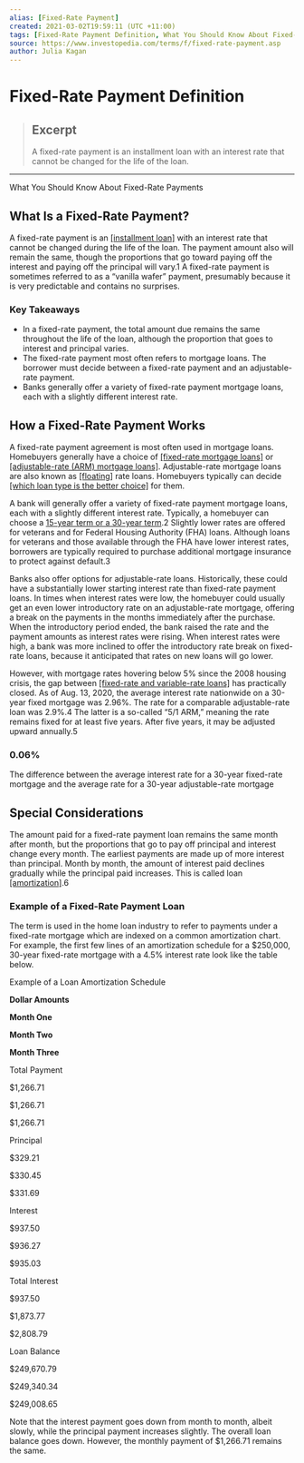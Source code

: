 ```yaml
---
alias: [Fixed-Rate Payment]
created: 2021-03-02T19:59:11 (UTC +11:00)
tags: [Fixed-Rate Payment Definition, What You Should Know About Fixed-Rate Payments]
source: https://www.investopedia.com/terms/f/fixed-rate-payment.asp
author: Julia Kagan
---
```


# Fixed-Rate Payment Definition

> ## Excerpt
> A fixed-rate payment is an installment loan with an interest rate that cannot be changed for the life of the loan.

---

What You Should Know About Fixed-Rate Payments
## What Is a Fixed-Rate Payment?

A fixed-rate payment is an [[installment loan]](https://www.investopedia.com/terms/i/installmentdebt.asp) with an interest rate that cannot be changed during the life of the loan. The payment amount also will remain the same, though the proportions that go toward paying off the interest and paying off the principal will vary.1 A fixed-rate payment is sometimes referred to as a “vanilla wafer” payment, presumably because it is very predictable and contains no surprises.

### Key Takeaways

-   In a fixed-rate payment, the total amount due remains the same throughout the life of the loan, although the proportion that goes to interest and principal varies.
-   The fixed-rate payment most often refers to mortgage loans. The borrower must decide between a fixed-rate payment and an adjustable-rate payment.
-   Banks generally offer a variety of fixed-rate payment mortgage loans, each with a slightly different interest rate.

## How a Fixed-Rate Payment Works

A fixed-rate payment agreement is most often used in mortgage loans. Homebuyers generally have a choice of [[fixed-rate mortgage loans]](https://www.investopedia.com/terms/f/fixed-rate_mortgage.asp) or [[adjustable-rate (ARM) mortgage loans]](https://www.investopedia.com/terms/a/arm.asp). Adjustable-rate mortgage loans are also known as [[floating]](https://www.investopedia.com/terms/f/floatinginterestrate.asp) rate loans. Homebuyers typically can decide [[which loan type is the better choice]](https://www.investopedia.com/ask/answers/07/fixed-variable.asp) for them.

A bank will generally offer a variety of fixed-rate payment mortgage loans, each with a slightly different interest rate. Typically, a homebuyer can choose a [15-year term or a 30-year term](https://www.investopedia.com/articles/personal-finance/042015/comparison-30year-vs-15year-mortgage.asp).2 Slightly lower rates are offered for veterans and for Federal Housing Authority (FHA) loans. Although loans for veterans and those available through the FHA have lower interest rates, borrowers are typically required to purchase additional mortgage insurance to protect against default.3

Banks also offer options for adjustable-rate loans. Historically, these could have a substantially lower starting interest rate than fixed-rate payment loans. In times when interest rates were low, the homebuyer could usually get an even lower introductory rate on an adjustable-rate mortgage, offering a break on the payments in the months immediately after the purchase. When the introductory period ended, the bank raised the rate and the payment amounts as interest rates were rising. When interest rates were high, a bank was more inclined to offer the introductory rate break on fixed-rate loans, because it anticipated that rates on new loans will go lower.

However, with mortgage rates hovering below 5% since the 2008 housing crisis, the gap between [[fixed-rate and variable-rate loans]](https://www.investopedia.com/ask/answers/032515/what-difference-between-variable-cost-and-fixed-cost-economics.asp) has practically closed. As of Aug. 13, 2020, the average interest rate nationwide on a 30-year fixed mortgage was 2.96%. The rate for a comparable adjustable-rate loan was 2.9%.4 The latter is a so-called “5/1 ARM,” meaning the rate remains fixed for at least five years. After five years, it may be adjusted upward annually.5

### 0.06%

The difference between the average interest rate for a 30-year fixed-rate mortgage and the average rate for a 30-year adjustable-rate mortgage

## Special Considerations

The amount paid for a fixed-rate payment loan remains the same month after month, but the proportions that go to pay off principal and interest change every month. The earliest payments are made up of more interest than principal. Month by month, the amount of interest paid declines gradually while the principal paid increases. This is called loan [[amortization]](https://www.investopedia.com/terms/a/amortization.asp).6

### Example of a Fixed-Rate Payment Loan

The term is used in the home loan industry to refer to payments under a fixed-rate mortgage which are indexed on a common amortization chart. For example, the first few lines of an amortization schedule for a $250,000, 30-year fixed-rate mortgage with a 4.5% interest rate look like the table below.

Example of a Loan Amortization Schedule

**Dollar Amounts**

**Month One**

**Month Two**

**Month Three**

Total Payment

$1,266.71

$1,266.71

$1,266.71

Principal

$329.21

$330.45

$331.69

Interest

$937.50

$936.27

$935.03

Total Interest

$937.50

$1,873.77

$2,808.79

Loan Balance

$249,670.79

$249,340.34

$249,008.65

Note that the interest payment goes down from month to month, albeit slowly, while the principal payment increases slightly. The overall loan balance goes down. However, the monthly payment of $1,266.71 remains the same.
